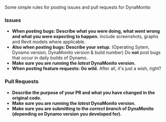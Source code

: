 Some simple rules for posting issues and pull requests for DynaMonito

### Issues
- **When posting bugs: Describe what you were doing, what went wrong and what you were expecting to happen.** Include screenshots, graphs and Revit models where applicable.
- **Also when posting bugs: Describe your setup.** (Operating Sytem, Dynamo version, DynaMonito version & build number) Do **not** post bugs that occur in daily builds of Dynamo.
- **Make sure you are running the *latest* DynaMonito version.**
- **When posting feature requests: Go wild.** After all, it's just a wish, right?

### Pull Requests
- **Describe the purpose of your PR and what you have changed in the original code.**
- **Make sure you are running the *latest* DynaMonito version.**
- **Make sure you are submitting to the *correct branch* of DynaMonito (depending on Dynamo version you developed for).**
